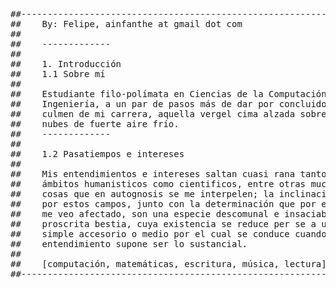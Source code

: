 
<pre>
##---------------------------------------------------------------------------##
##    By: Felipe, ainfanthe at gmail dot com
##
##    -------------
##
##    1. Introducción
##    1.1 Sobre mí
##    
##    Estudiante filo-polímata en Ciencias de la Computación e 
##    Ingeniería, a un par de pasos más de dar por concluido el
##    culmen de mi carrera, aquella vergel cima alzada sobre 
##    nubes de fuerte aire frío.    
##    -------------
##    
##    1.2 Pasatiempos e intereses
##    
##    Mis entendimientos e intereses saltan cuasi rana tanto en
##    ámbitos humanisticos como cientificos, entre otras muchas
##    cosas que en autognosis se me interpelen; la inclinación 
##    por estos campos, junto con la determinación que por ellos
##    me veo afectado, son una especie descomunal e insaciable de
##    proscrita bestia, cuya existencia se reduce per se a un 
##    simple accesorio o medio por el cual se conduce cuando el 
##    entendimiento supone ser lo sustancial.
##    
##    [computación, matemáticas, escritura, música, lectura]
##---------------------------------------------------------------------------##
</pre>
